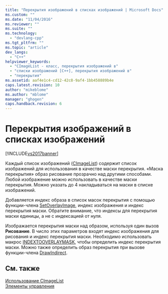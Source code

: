 ```yaml
---
title: "Перекрытия изображений в списках изображений | Microsoft Docs"
ms.custom: ""
ms.date: "11/04/2016"
ms.reviewer: ""
ms.suite: ""
ms.technology: 
  - "devlang-cpp"
ms.tgt_pltfrm: ""
ms.topic: "article"
dev_langs: 
  - "C++"
helpviewer_keywords: 
  - "CImageList - класс, перекрытия изображений в"
  - "списки изображений [C++], перекрытия изображений в"
  - "перекрытия"
ms.assetid: aaf4e1c4-cd12-42c8-9af4-1bb458889b4e
caps.latest.revision: 10
author: "mikeblome"
ms.author: "mblome"
manager: "ghogen"
caps.handback.revision: 6
---
```

# Перекрытия изображений в списках изображений
[!INCLUDE[vs2017banner](../assembler/inline/includes/vs2017banner.md)]

Каждый список изображений \([CImageList](../Topic/CImageList%20Class.md)\) содержит список изображений для использования в качестве маски перекрытия.  «Маска перекрытия» образ рисование прозрачно над другими способами.  Любой изображение можно использовать в качестве маски перекрытия.  Можно указать до 4 накладываться на маски в списке изображений.  
  
 Добавляется индекс образа в список масок перекрытия с помощью функции\-члена [SetOverlayImage](../Topic/CImageList::SetOverlayImage.md), индекс изображения и индекс перекрытия маски.  Обратите внимание, что индексы для перекрытия маски единицы, а не с индексацией от нуля.  
  
 Изображается перекрытия маски над образом, используя один вызов **Рисование**.  В число этих параметров входят индекс изображения для рисования и индекс перекрытия маски.  Необходимо использовать макрос [INDEXTOOVERLAYMASK](http://msdn.microsoft.com/library/windows/desktop/bb761408), чтобы определить индекс перекрытия маски.  Можно также определить образ перекрытия при вызове функции\-члена [DrawIndirect](../Topic/CImageList::DrawIndirect.md).  
  
## См. также  
 [Использование CImageList](../mfc/using-cimagelist.md)   
 [Элементы управления](../mfc/controls-mfc.md)